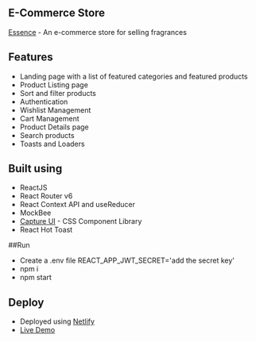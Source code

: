 ## E-Commerce Store
[Essence](https://essence-ecommerce.netlify.app/) - An e-commerce store for selling fragrances

## Features

- Landing page with a list of featured categories and featured products
- Product Listing page
- Sort and filter products
- Authentication
- Wishlist Management
- Cart Management
- Product Details page
- Search products
- Toasts and Loaders

## Built using

- ReactJS
- React Router v6
- React Context API and useReducer
- MockBee
- [Capture UI](https://capture-ui.netlify.app/) - CSS Component Library
- React Hot Toast 

##Run

- Create a .env file
  REACT_APP_JWT_SECRET='add the secret key'
- npm i
- npm start

## Deploy

- Deployed using [Netlify](https://www.netlify.com/)
- [Live Demo](https://essence-ecommerce.netlify.app/)
